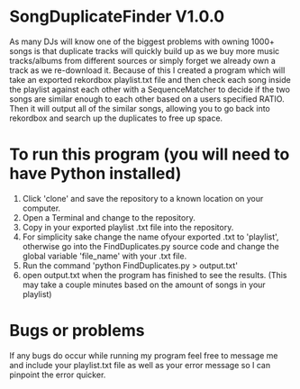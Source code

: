 # SongDuplicateFinder V1.0.0

As many DJs will know one of the biggest problems with owning 1000+ songs is that duplicate tracks will quickly build up as we buy more music tracks/albums
from different sources or simply forget we already own a track as we re-download it. Because of this I created a program which will take an exported 
rekordbox playlist.txt file and then check each song inside the playlist against each other
with a SequenceMatcher to decide if the two songs are similar enough to each other based on a users specified RATIO. Then it will output all of the 
similar songs, allowing you to go back into rekordbox and search up the duplicates to free up space. 

# To run this program (you will need to have Python installed) 
1. Click 'clone' and save the repository to a known location on your computer. 
2. Open a Terminal and change to the repository. 
3. Copy in your exported playlist .txt file into the repository.
4. For simplicity sake change the name ofyour exported .txt to 'playlist', otherwise go into the FindDuplicates.py source code and change the 
   global variable 'file_name' with your .txt file.  
5. Run the command 'python FindDuplicates.py > output.txt' 
6. open output.txt when the program has finished to see the results. (This may take a couple minutes based on the amount of songs in your playlist)


# Bugs or problems
If any bugs do occur while running my program feel free to message me and include your playlist.txt file as well as your error message so 
I can pinpoint the error quicker. 
